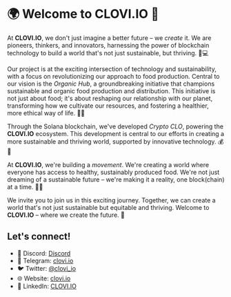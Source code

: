 # 🌍 Welcome to CLOVI.IO 🚀

At **CLOVI.IO**, we don't just imagine a better future – we _create_ it. We are pioneers, thinkers, and innovators, harnessing the power of blockchain technology to build a world that's not just sustainable, but thriving. 🌳💻

Our project is at the exciting intersection of technology and sustainability, with a focus on revolutionizing our approach to food production. Central to our vision is the _Organic Hub_, a groundbreaking initiative that champions sustainable and organic food production and distribution. This initiative is not just about food; it's about reshaping our relationship with our planet, transforming how we cultivate our resources, and fostering a healthier, more ethical way of life. 🌾🍎

Through the Solana blockchain, we've developed _Crypto CLO_, powering the **CLOVI.IO** ecosystem. This development is central to our efforts in creating a more sustainable and thriving world, supported by innovative technology. 💰💸

At **CLOVI.IO**, we're building a _movement_. We're creating a world where everyone has access to healthy, sustainably produced food. We're not just dreaming of a sustainable future – we're making it a reality, one block(chain) at a time. 🔨🔗

We invite you to join us in this exciting journey. Together, we can create a world that's not just sustainable but equitable and thriving. Welcome to **CLOVI.IO** – where we create the future. 🤝

## Let's connect!
- 🔗 Discord: [Discord](https://discord.gg/WBHpDHM3ch)
- 🔗 Telegram: [clovi.io]()
- 🐦 Twitter: [@clovi_io](https://twitter.com/clovi_io)
- 🌐 Website: [clovi.io](https://clovi.io)
- 💼 LinkedIn: [CLOVI.IO](https://www.linkedin.com/company/clovi-io)
